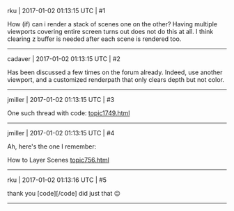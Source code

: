 rku | 2017-01-02 01:13:15 UTC | #1

How (if) can i render a stack of scenes one on the other? Having multiple viewports covering entire screen turns out does not do this at all. I think clearing z buffer is needed after each scene is rendered too.

-------------------------

cadaver | 2017-01-02 01:13:15 UTC | #2

Has been discussed a few times on the forum already. Indeed, use another viewport, and a customized renderpath that only clears depth but not color.

-------------------------

jmiller | 2017-01-02 01:13:15 UTC | #3

One such thread with code: [topic1749.html](http://discourse.urho3d.io/t/how-to-best-generate-an-in-game-hud/1684/1)

-------------------------

jmiller | 2017-01-02 01:13:15 UTC | #4

Ah, here's the one I remember:

How to Layer Scenes
[topic756.html](http://discourse.urho3d.io/t/how-to-layer-scenes/740/1)

-------------------------

rku | 2017-01-02 01:13:16 UTC | #5

thank you
[code]<command type="clear" depth="1.0" stencil="0" />[/code]
did just that :wink:

-------------------------

